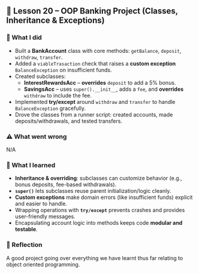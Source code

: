 ## 📘 Lesson 20 – OOP Banking Project (Classes, Inheritance & Exceptions)

### 🔧 What I did
- Built a **BankAccount** class with core methods: `getBalance`, `deposit`, `withdraw`, `transfer`.
- Added a `viableTrasaction` check that raises a **custom exception** `BalanceException` on insufficient funds.
- Created subclasses:
  - **InterestRewardsAcc** – **overrides** `deposit` to add a 5% bonus.
  - **SavingsAcc** – uses `super().__init__`, adds a `fee`, and **overrides** `withdraw` to include the fee.
- Implemented **try/except** around `withdraw` and `transfer` to handle `BalanceException` gracefully.
- Drove the classes from a runner script: created accounts, made deposits/withdrawals, and tested transfers.

### ⚠️ What went wrong
N/A

### 🧠 What I learned
- **Inheritance & overriding**: subclasses can customize behavior (e.g., bonus deposits, fee-based withdrawals).
- **`super()`** lets subclasses reuse parent initialization/logic cleanly.
- **Custom exceptions** make domain errors (like insufficient funds) explicit and easier to handle.
- Wrapping operations with **`try/except`** prevents crashes and provides user-friendly messages.
- Encapsulating account logic into methods keeps code **modular and testable**.

### 💭 Reflection
A good project going over everything we have learnt thus far relating to object oriented programming.